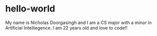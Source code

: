 # hello-world
My name is Nicholas Doorgasingh and I am a CS major with a minor in Artificial Intelliegence. I am 22 years old and love to code!!
